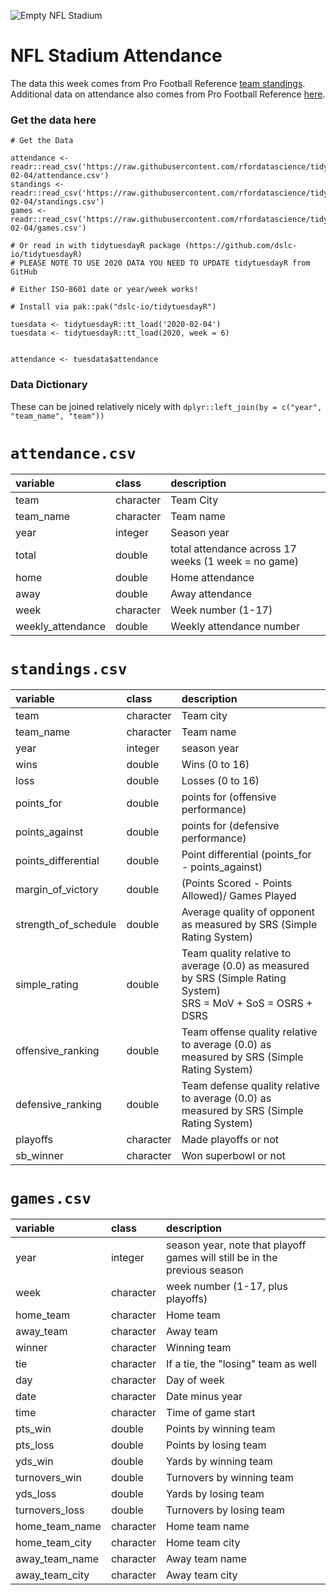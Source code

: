![Empty NFL Stadium](https://images.unsplash.com/photo-1567459168600-af170863ed5e?ixlib=rb-1.2.1&ixid=eyJhcHBfaWQiOjEyMDd9&auto=format&fit=crop&w=1349&q=80)

# NFL Stadium Attendance

The data this week comes from Pro Football Reference [team standings](https://www.pro-football-reference.com/years/2019/index.htm). Additional data on attendance also comes from Pro Football Reference [here](https://www.pro-football-reference.com/years/2019/attendance.htm).


### Get the data here

```{r}
# Get the Data

attendance <- readr::read_csv('https://raw.githubusercontent.com/rfordatascience/tidytuesday/main/data/2020/2020-02-04/attendance.csv')
standings <- readr::read_csv('https://raw.githubusercontent.com/rfordatascience/tidytuesday/main/data/2020/2020-02-04/standings.csv')
games <- readr::read_csv('https://raw.githubusercontent.com/rfordatascience/tidytuesday/main/data/2020/2020-02-04/games.csv')

# Or read in with tidytuesdayR package (https://github.com/dslc-io/tidytuesdayR)
# PLEASE NOTE TO USE 2020 DATA YOU NEED TO UPDATE tidytuesdayR from GitHub

# Either ISO-8601 date or year/week works!

# Install via pak::pak("dslc-io/tidytuesdayR")

tuesdata <- tidytuesdayR::tt_load('2020-02-04') 
tuesdata <- tidytuesdayR::tt_load(2020, week = 6)


attendance <- tuesdata$attendance
```
### Data Dictionary

These can be joined relatively nicely with `dplyr::left_join(by = c("year", "team_name", "team"))`

# `attendance.csv`


|variable          |class     |description |
|:-----------------|:---------|:-----------|
|team              |character | Team City |
|team_name         |character | Team name |
|year              |integer   | Season year|
|total             |double    | total attendance across 17 weeks (1 week = no game) |
|home              |double    | Home attendance |
|away              |double    | Away attendance |
|week              |character | Week number (1-17)|
|weekly_attendance |double    | Weekly attendance number |

# `standings.csv`

|variable             |class     |description |
|:--------------------|:---------|:-----------|
|team                 |character | Team city |
|team_name            |character | Team name|
|year                 |integer   | season year |
|wins                 |double    | Wins (0 to 16)|
|loss                 |double    | Losses (0 to 16) |
|points_for           |double    | points for (offensive performance) |
|points_against       |double    | points for (defensive performance) |
|points_differential  |double    | Point differential (points_for - points_against) |
|margin_of_victory    |double    | (Points Scored - Points Allowed)/ Games Played |
|strength_of_schedule |double    | Average quality of opponent as measured by SRS (Simple Rating System) |
|simple_rating        |double    |Team quality relative to average (0.0) as measured by SRS (Simple Rating System) <br> SRS = MoV + SoS = OSRS + DSRS |
|offensive_ranking    |double    | Team offense quality relative to average (0.0) as measured by SRS (Simple Rating System)|
|defensive_ranking    |double    | Team defense quality relative to average (0.0) as measured by SRS (Simple Rating System) |
|playoffs             |character | Made playoffs or not |
|sb_winner            |character | Won superbowl or not |

# `games.csv`

|variable       |class     |description |
|:--------------|:---------|:-----------|
|year           |integer   | season year, note that playoff games will still be in the previous season |
|week           |character | week number (1-17, plus playoffs) |
|home_team      |character | Home team |
|away_team      |character | Away team|
|winner         |character | Winning team |
|tie            |character | If a tie, the "losing" team as well |
|day            |character | Day of week |
|date           |character | Date minus year |
|time           |character | Time of game start |
|pts_win        |double    | Points by winning team |
|pts_loss       |double    |Points by losing team |
|yds_win        |double    | Yards by winning team |
|turnovers_win  |double    | Turnovers by winning team |
|yds_loss       |double    | Yards by losing team |
|turnovers_loss |double    | Turnovers by losing team |
|home_team_name |character | Home team name |
|home_team_city |character | Home team city |
|away_team_name |character | Away team name |
|away_team_city |character | Away team city |
